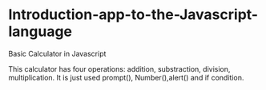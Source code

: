 # Introduction-app-to-the-Javascript-language
Basic Calculator in Javascript

This calculator has four operations: addition, substraction, division, multiplication.
It is just used prompt(), Number(),alert() and if condition. 
